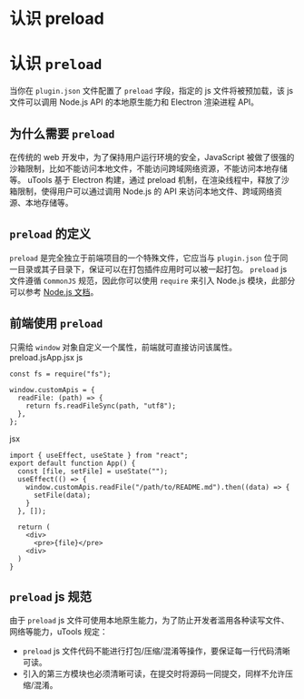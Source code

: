 # 认识 preload

# 认识 `preload` ​
当你在 `plugin.json` 文件配置了 `preload` 字段，指定的 js 文件将被预加载，该 js 文件可以调用 Node.js API 的本地原生能力和 Electron 渲染进程 API。
## 为什么需要 `preload` ​
在传统的 web 开发中，为了保持用户运行环境的安全，JavaScript 被做了很强的沙箱限制，比如不能访问本地文件，不能访问跨域网络资源，不能访问本地存储等。
uTools 基于 Electron 构建，通过 preload 机制，在渲染线程中，释放了沙箱限制，使得用户可以通过调用 Node.js 的 API 来访问本地文件、跨域网络资源、本地存储等。
## `preload` 的定义 ​
`preload` 是完全独立于前端项目的一个特殊文件，它应当与 `plugin.json` 位于同一目录或其子目录下，保证可以在打包插件应用时可以被一起打包。
`preload` js 文件遵循 `CommonJS` 规范，因此你可以使用 `require` 来引入 Node.js 模块，此部分可以参考 [Node.js 文档](https://nodejs.org/api/modules.html)。
## 前端使用 `preload` ​
只需给 `window` 对象自定义一个属性，前端就可直接访问该属性。
preload.jsApp.jsx
js
    
    const fs = require("fs");
    
    window.customApis = {
      readFile: (path) => {
        return fs.readFileSync(path, "utf8");
      },
    };
jsx
    
    import { useEffect, useState } from "react";
    export default function App() {
      const [file, setFile] = useState("");
      useEffect(() => {
        window.customApis.readFile("/path/to/README.md").then((data) => {
          setFile(data);
        }
      }, []);
    
      return (
        <div>
          <pre>{file}</pre>
        <div>
      )
    }
## `preload` js 规范 ​
由于 `preload` js 文件可使用本地原生能力，为了防止开发者滥用各种读写文件、网络等能力，uTools 规定：
  * `preload` js 文件代码不能进行打包/压缩/混淆等操作，要保证每一行代码清晰可读。
  * 引入的第三方模块也必须清晰可读，在提交时将源码一同提交，同样不允许压缩/混淆。


